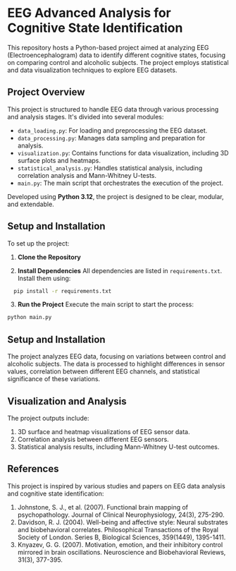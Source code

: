 # EEG Advanced Analysis for Cognitive State Identification

This repository hosts a Python-based project aimed at analyzing EEG (Electroencephalogram) data to identify different cognitive states, focusing on comparing control and alcoholic subjects. The project employs statistical and data visualization techniques to explore EEG datasets.

## Project Overview

This project is structured to handle EEG data through various processing and analysis stages. It's divided into several modules:

- `data_loading.py`: For loading and preprocessing the EEG dataset.
- `data_processing.py`: Manages data sampling and preparation for analysis.
- `visualization.py`: Contains functions for data visualization, including 3D surface plots and heatmaps.
- `statistical_analysis.py`: Handles statistical analysis, including correlation analysis and Mann-Whitney U-tests.
- `main.py`: The main script that orchestrates the execution of the project.

Developed using **Python 3.12**, the project is designed to be clear, modular, and extendable.

## Setup and Installation

To set up the project:

1. **Clone the Repository**

2. **Install Dependencies**
   All dependencies are listed in `requirements.txt`. Install them using:

```bash
  pip install -r requirements.txt
```

3. **Run the Project**
   Execute the main script to start the process:

```bash
python main.py
```

## Setup and Installation

The project analyzes EEG data, focusing on variations between control and alcoholic subjects. The data is processed to highlight differences in sensor values, correlation between different EEG channels, and statistical significance of these variations.

## Visualization and Analysis

The project outputs include:

1. 3D surface and heatmap visualizations of EEG sensor data.
2. Correlation analysis between different EEG sensors.
3. Statistical analysis results, including Mann-Whitney U-test outcomes.

## References

This project is inspired by various studies and papers on EEG data analysis and cognitive state identification:

1. Johnstone, S. J., et al. (2007). Functional brain mapping of psychopathology. Journal of Clinical Neurophysiology, 24(3), 275-290.
2. Davidson, R. J. (2004). Well-being and affective style: Neural substrates and biobehavioral correlates. Philosophical Transactions of the Royal Society of London. Series B, Biological Sciences, 359(1449), 1395-1411.
3. Knyazev, G. G. (2007). Motivation, emotion, and their inhibitory control mirrored in brain oscillations. Neuroscience and Biobehavioral Reviews, 31(3), 377-395.
